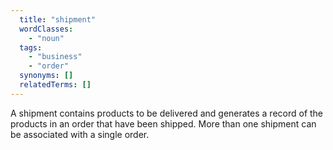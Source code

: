 ```yaml
---
  title: "shipment"
  wordClasses:
    - "noun"
  tags:
    - "business"
    - "order"
  synonyms: []
  relatedTerms: []
---
```

A shipment contains products to be delivered and generates a record of the products in an order that have been shipped. More than one shipment can be associated with a single order.
